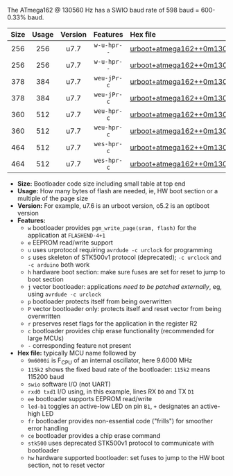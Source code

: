 The ATmega162 @ 130560 Hz has a SWIO baud rate of 598 baud = 600-0.33% baud.

|Size|Usage|Version|Features|Hex file|
|:-:|:-:|:-:|:-:|:--|
|256|256|u7.7|`w-u-hpr--`|[urboot+atmega162++0m130560i++++0k6_swio_rxb2_txb3_led+b0_hw.hex](https://raw.githubusercontent.com/stefanrueger/urboot.hex/main/cores/majorcore/atmega162/internal_oscillator/fint++0m130560_Hz/br++++0k6_bps/urboot+atmega162++0m130560i++++0k6_swio_rxb2_txb3_led+b0_hw.hex)|
|256|256|u7.7|`w-u-hpr--`|[urboot+atmega162++0m130560i++++0k6_swio_rxd0_txd1_led+b0_hw.hex](https://raw.githubusercontent.com/stefanrueger/urboot.hex/main/cores/majorcore/atmega162/internal_oscillator/fint++0m130560_Hz/br++++0k6_bps/urboot+atmega162++0m130560i++++0k6_swio_rxd0_txd1_led+b0_hw.hex)|
|378|384|u7.7|`weu-jPr-c`|[urboot+atmega162++0m130560i++++0k6_swio_rxb2_txb3_ee_led+b0_fr_ce.hex](https://raw.githubusercontent.com/stefanrueger/urboot.hex/main/cores/majorcore/atmega162/internal_oscillator/fint++0m130560_Hz/br++++0k6_bps/urboot+atmega162++0m130560i++++0k6_swio_rxb2_txb3_ee_led+b0_fr_ce.hex)|
|378|384|u7.7|`weu-jPr-c`|[urboot+atmega162++0m130560i++++0k6_swio_rxd0_txd1_ee_led+b0_fr_ce.hex](https://raw.githubusercontent.com/stefanrueger/urboot.hex/main/cores/majorcore/atmega162/internal_oscillator/fint++0m130560_Hz/br++++0k6_bps/urboot+atmega162++0m130560i++++0k6_swio_rxd0_txd1_ee_led+b0_fr_ce.hex)|
|360|512|u7.7|`weu-hpr-c`|[urboot+atmega162++0m130560i++++0k6_swio_rxb2_txb3_ee_led+b0_fr_ce_hw.hex](https://raw.githubusercontent.com/stefanrueger/urboot.hex/main/cores/majorcore/atmega162/internal_oscillator/fint++0m130560_Hz/br++++0k6_bps/urboot+atmega162++0m130560i++++0k6_swio_rxb2_txb3_ee_led+b0_fr_ce_hw.hex)|
|360|512|u7.7|`weu-hpr-c`|[urboot+atmega162++0m130560i++++0k6_swio_rxd0_txd1_ee_led+b0_fr_ce_hw.hex](https://raw.githubusercontent.com/stefanrueger/urboot.hex/main/cores/majorcore/atmega162/internal_oscillator/fint++0m130560_Hz/br++++0k6_bps/urboot+atmega162++0m130560i++++0k6_swio_rxd0_txd1_ee_led+b0_fr_ce_hw.hex)|
|464|512|u7.7|`wes-hpr-c`|[urboot+atmega162++0m130560i++++0k6_swio_rxb2_txb3_ee_led+b0_fr_ce_stk500_hw.hex](https://raw.githubusercontent.com/stefanrueger/urboot.hex/main/cores/majorcore/atmega162/internal_oscillator/fint++0m130560_Hz/br++++0k6_bps/urboot+atmega162++0m130560i++++0k6_swio_rxb2_txb3_ee_led+b0_fr_ce_stk500_hw.hex)|
|464|512|u7.7|`wes-hpr-c`|[urboot+atmega162++0m130560i++++0k6_swio_rxd0_txd1_ee_led+b0_fr_ce_stk500_hw.hex](https://raw.githubusercontent.com/stefanrueger/urboot.hex/main/cores/majorcore/atmega162/internal_oscillator/fint++0m130560_Hz/br++++0k6_bps/urboot+atmega162++0m130560i++++0k6_swio_rxd0_txd1_ee_led+b0_fr_ce_stk500_hw.hex)|

- **Size:** Bootloader code size including small table at top end
- **Usage:** How many bytes of flash are needed, ie, HW boot section or a multiple of the page size
- **Version:** For example, u7.6 is an urboot version, o5.2 is an optiboot version
- **Features:**
  + `w` bootloader provides `pgm_write_page(sram, flash)` for the application at `FLASHEND-4+1`
  + `e` EEPROM read/write support
  + `u` uses urprotocol requiring `avrdude -c urclock` for programming
  + `s` uses skeleton of STK500v1 protocol (deprecated); `-c urclock` and `-c arduino` both work
  + `h` hardware boot section: make sure fuses are set for reset to jump to boot section
  + `j` vector bootloader: applications *need to be patched externally*, eg, using `avrdude -c urclock`
  + `p` bootloader protects itself from being overwritten
  + `P` vector bootloader only: protects itself and reset vector from being overwritten
  + `r` preserves reset flags for the application in the register R2
  + `c` bootloader provides chip erase functionality (recommended for large MCUs)
  + `-` corresponding feature not present
- **Hex file:** typically MCU name followed by
  + `9m6000i` is F<sub>CPU</sub> of an internal oscillator, here 9.6000 MHz
  + `115k2` shows the fixed baud rate of the bootloader: `115k2` means 115200 baud
  + `swio` software I/O (not UART)
  + `rxd0 txd1` I/O using, in this example, lines RX `D0` and TX `D1`
  + `ee` bootloader supports EEPROM read/write
  + `led-b1` toggles an active-low LED on pin `B1`, `+` designates an active-high LED
  + `fr` bootloader provides non-essential code ("frills") for smoother error handling
  + `ce` bootloader provides a chip erase command
  + `stk500` uses deprecated STK500v1 protocol to communicate with bootloader
  + `hw` hardware supported bootloader: set fuses to jump to the HW boot section, not to reset vector

